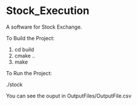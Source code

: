 # Stock_Execution

A software for Stock Exchange.

To Build the Project:

1. cd build
2. cmake ..
3. make

To Run the Project:

./stock


You can see the ouput in OutputFiles/OutputFile.csv

